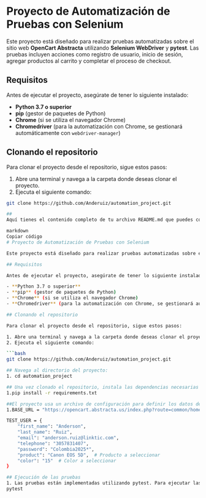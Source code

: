 # Proyecto de Automatización de Pruebas con Selenium

Este proyecto está diseñado para realizar pruebas automatizadas sobre el sitio web **OpenCart Abstracta** utilizando **Selenium WebDriver** y **pytest**. Las pruebas incluyen acciones como registro de usuario, inicio de sesión, agregar productos al carrito y completar el proceso de checkout.

## Requisitos

Antes de ejecutar el proyecto, asegúrate de tener lo siguiente instalado:

- **Python 3.7 o superior**
- **pip** (gestor de paquetes de Python)
- **Chrome** (si se utiliza el navegador Chrome)
- **Chromedriver** (para la automatización con Chrome, se gestionará automáticamente con `webdriver-manager`)

## Clonando el repositorio

Para clonar el proyecto desde el repositorio, sigue estos pasos:

1. Abre una terminal y navega a la carpeta donde deseas clonar el proyecto.
2. Ejecuta el siguiente comando:

```bash
git clone https://github.com/Anderuiz/automation_project.git

## 
Aquí tienes el contenido completo de tu archivo README.md que puedes copiar y pegar directamente en un archivo de texto:

markdown
Copiar código
# Proyecto de Automatización de Pruebas con Selenium

Este proyecto está diseñado para realizar pruebas automatizadas sobre el sitio web **OpenCart Abstracta** utilizando **Selenium WebDriver** y **pytest**. Las pruebas incluyen acciones como registro de usuario, inicio de sesión, agregar productos al carrito y completar el proceso de checkout.

## Requisitos

Antes de ejecutar el proyecto, asegúrate de tener lo siguiente instalado:

- **Python 3.7 o superior**
- **pip** (gestor de paquetes de Python)
- **Chrome** (si se utiliza el navegador Chrome)
- **Chromedriver** (para la automatización con Chrome, se gestionará automáticamente con `webdriver-manager`)

## Clonando el repositorio

Para clonar el proyecto desde el repositorio, sigue estos pasos:

1. Abre una terminal y navega a la carpeta donde deseas clonar el proyecto.
2. Ejecuta el siguiente comando:

```bash
git clone https://github.com/Anderuiz/automation_project.git

## Navega al directorio del proyecto:
1. cd automation_project

## Una vez clonado el repositorio, instala las dependencias necesarias utilizando pip:
1.pip install -r requirements.txt

##El proyecto usa un archivo de configuración para definir los datos del usuario de prueba. El archivo config.py contiene la siguiente estructura:
1.BASE_URL = "https://opencart.abstracta.us/index.php?route=common/home"

TEST_USER = {
    "first_name": "Anderson",
    "last_name": "Ruiz",
    "email": "anderson.ruiz@linktic.com",
    "telephone": "3057831407",
    "password": "Colombia2025*",
    "product": "Canon EOS 5D",  # Producto a seleccionar
    "color": "15"  # Color a seleccionar
}

## Ejecución de las pruebas
1. Las pruebas están implementadas utilizando pytest. Para ejecutar las pruebas, simplemente corre el siguiente comando en la terminal:
pytest
